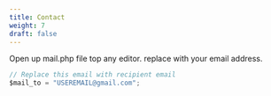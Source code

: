 ```yaml
---
title: Contact
weight: 7
draft: false
---
```

 Open up mail.php file top any editor. replace with your email address.

```js
// Replace this email with recipient email
$mail_to = "USEREMAIL@gmail.com";
```